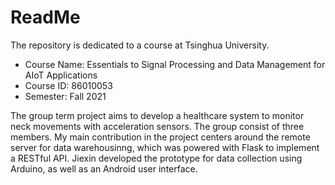 # ReadMe
The repository is dedicated to a course at Tsinghua University.
* Course Name: Essentials to Signal Processing and Data Management for AIoT Applications
* Course ID: 86010053
* Semester: Fall 2021

The group term project aims to develop a healthcare system to monitor neck movements with acceleration sensors. The group consist of three members. My main contribution in the project centers around the remote server for data warehousinng, which was powered with Flask to implement a RESTful API. Jiexin developed the prototype for data collection using Arduino, as well as an Android user interface.

